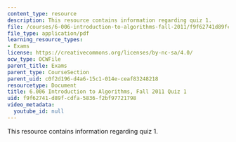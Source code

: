```yaml
---
content_type: resource
description: This resource contains information regarding quiz 1.
file: /courses/6-006-introduction-to-algorithms-fall-2011/f9f62741d89fcdfa5836f2bf97721798_MIT6_006F11_quiz1.pdf
file_type: application/pdf
learning_resource_types:
- Exams
license: https://creativecommons.org/licenses/by-nc-sa/4.0/
ocw_type: OCWFile
parent_title: Exams
parent_type: CourseSection
parent_uid: c0f2d196-d4a6-15c1-014e-ceaf83248218
resourcetype: Document
title: 6.006 Introduction to Algorithms, Fall 2011 Quiz 1
uid: f9f62741-d89f-cdfa-5836-f2bf97721798
video_metadata:
  youtube_id: null
---
```

This resource contains information regarding quiz 1.